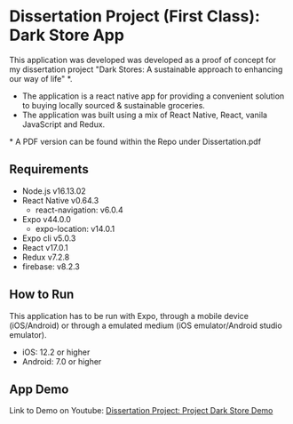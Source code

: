 # Dissertation Project (First Class): Dark Store App
This application was developed was developed as a proof of concept for my dissertation project "Dark Stores: A sustainable approach to enhancing our way of life" *.
- The application is a react native app for providing a convenient solution to buying locally sourced & sustainable groceries.
- The application was built using a mix of React Native, React, vanila JavaScript and Redux.

\* A PDF version can be found within the Repo under Dissertation.pdf 

## Requirements
- Node.js v16.13.02
- React Native v0.64.3
  - react-navigation: v6.0.4
- Expo v44.0.0
  - expo-location: v14.0.1
- Expo cli v5.0.3
- React v17.0.1
- Redux v7.2.8
- firebase: v8.2.3

## How to Run
This application has to be run with Expo, through a mobile device (iOS/Android) or through a emulated medium (iOS emulator/Android studio emulator).
- iOS: 12.2 or higher
- Android: 7.0 or higher

## App Demo
Link to Demo on Youtube:
[Dissertation Project: Project Dark Store Demo](https://youtu.be/Yo5AO0QKRYQ "Dissertation Project: Project Dark Store Demo")
